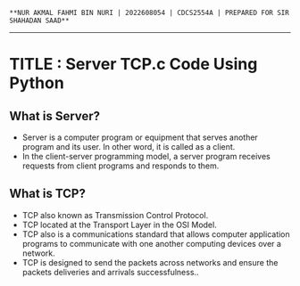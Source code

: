 `**NUR AKMAL FAHMI BIN NURI | 2022608054 | CDCS2554A | PREPARED FOR SIR SHAHADAN SAAD**`
___
# TITLE : Server TCP.c Code Using Python
## What is Server?
* Server is a computer program or equipment that serves another program and its user. In other word, it is called as a client.
* In the client-server programming model, a server program receives requests from client programs and responds to them.

## What is TCP?
* TCP also known as Transmission Control Protocol.
* TCP located at the Transport Layer in the OSI Model.
* TCP also is a communications standard that allows computer application programs to communicate with one another computing devices over a network.
* TCP is designed to send the packets across networks and ensure the packets deliveries and arrivals successfulness..
